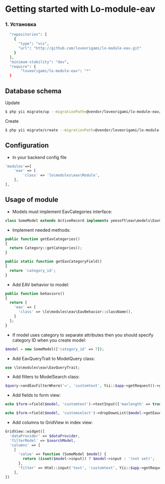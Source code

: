 # Getting started with Lo-module-eav

### 1. Установка

```bash
  "repositories": [
    {
      "type": "vcs",
      "url": "http://github.com/loveorigami/lo-module-eav.git"
    }
  ],
  "minimum-stability": "dev",
  "require": {
       "loveorigami/lo-module-eav": "*"
  }
```

Database schema
--------------------
Update

```bash
$ php yii migrate/up --migrationPath=@vendor/loveorigami/lo-module-eav/migrations
```

Create

```bash
$ php yii migrate/create --migrationPath=@vendor/loveorigami/lo-module-eav/migrations "eav-tbl..."

```

Configuration
------

- In your backend config file

```php
'modules'=>[
    'eav' => [
        'class' => 'lo\modules\eav\Module',
    ],
],
```

Usage of module
---

- Models must implement EavCategories interface:
```php
class SomeModel extends ActiveRecord implements yeesoft\eav\models\EavCategories
```

- Implement needed methods:
```php
public function getEavCategories()
{
  return Category::getCategories();
}

public static function getEavCategoryField()
{
  return 'category_id';
}
```

- Add EAV behavior to model:
```php
public function behaviors()
{
  return [
    'eav' => [
      'class' => \lo\modules\eav\EavBehavior::className(),
    ]
  ];
}
```

- If model uses category to separate attributes then you should specify category ID when you create model:
```php
$model = new SomeModel(['category_id' => 7]);
```

- Add EavQueryTrait to ModelQuery class:
```php
use \lo\modules\eav\EavQueryTrait;
```

- Add filters to ModelSearch class:
```php
$query->andEavFilterWhere('=', 'customtext', Yii::$app->getRequest()->get('customtext'));
```

- Add fields to form view:
```php
echo $form->field($model, 'customtext')->textInput(['maxlength' => true]);

echo $form->field($model, 'customselect')->dropDownList($model->getEavAttribute('customselect')->getEavOptionsList());
```

- Add columns to GridView in index view:
```php
GridView::widget([
  'dataProvider' => $dataProvider,
  'filterModel' => $searchModel,
  'columns' => [
    [
      'value' => function (SomeModel $model) {
        return (isset($model->input)) ? $model->input : '(not set)';
      },
      'filter' => Html::input('text', 'customtext', Yii::$app->getRequest()->get('customtext'), ['class' => 'form-control']),
    ],
])
```
